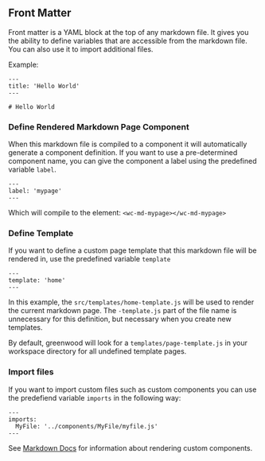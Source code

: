 ## Front Matter

Front matter is a YAML block at the top of any markdown file.  It gives you the ability to define variables that are accessible from the markdown file. You can also use it to import additional files.

Example:


```render md
---
title: 'Hello World'
---

# Hello World

```

### Define Rendered Markdown Page Component

When this markdown file is compiled to a component it will automatically generate a component definition. If you want to use a pre-determined component name, you can give the component a label using the predefined variable `label`.

```render md
---
label: 'mypage'
---

```

Which will compile to the element: `<wc-md-mypage></wc-md-mypage>`

### Define Template

If you want to define a custom page template that this markdown file will be rendered in, use the predefined variable `template`

```render md
---
template: 'home'
---

```

In this example, the `src/templates/home-template.js` will be used to render the current markdown page. The `-template.js` part of the file name is unnecessary for this definition, but necessary when you create new templates.

By default, greenwood will look for a `templates/page-template.js` in your workspace directory for all undefined template pages.


### Import files

If you want to import custom files such as custom components you can use the predefiend variable `imports` in the following way:

```render md
---
imports:
  MyFile: '../components/MyFile/myfile.js'
---

```

See [Markdown Docs](/docs/markdown#components) for information about rendering custom components.
